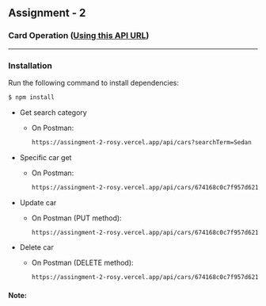 ## Assignment - 2
### Card Operation ([Using this API URL](https://assingment-2-rosy.vercel.app))

---

### Installation

Run the following command to install dependencies:

```bash
$ npm install

```
* Get search category
    * On Postman:
        ```bash
        https://assingment-2-rosy.vercel.app/api/cars?searchTerm=Sedan
        ```

* Specific car get
    * On Postman:
        ```bash
        https://assingment-2-rosy.vercel.app/api/cars/674168c0c7f957d621f4e00e
        ```

* Update car
    * On Postman (PUT method):
        ```bash
        https://assingment-2-rosy.vercel.app/api/cars/674168c0c7f957d621f4e00e
        ```

* Delete car
    * On Postman (DELETE method):
        ```bash
        https://assingment-2-rosy.vercel.app/api/cars/674168c0c7f957d621f4e00e
        ```



#### Note: 

